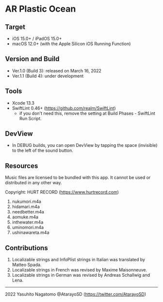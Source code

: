 #  AR Plastic Ocean

## Target

- iOS 15.0+ / iPadOS 15.0+
- macOS 12.0+ (with the Apple Silicon iOS Running Function)

## Version and Build

- Ver.1.0 (Build 3): released on March 16, 2022
- Ver.1.1 (Build 4): under development

## Tools

- Xcode 13.3
- SwiftLint 0.46+ (https://github.com/realm/SwiftLint)
    - if you don't need this, remove the setting at Build Phases - SwiftLint Run Script.

## DevView

- In DEBUG builds, you can open DevView by tapping the space (invisible) to the left of the sound button.

## Resources

Music files are licensed to be bundled with this app.
It cannot be used or distributed in any other way.

Copyright: HURT RECORD (https://www.hurtrecord.com)

1. nukumori.m4a
1. hidamari.m4a
1. needbetter.m4a
1. aomuke.m4a
1. inthewater.m4a
1. uminomori.m4a
1. ushinawareta.m4a

## Contributions

1. Localizable strings and InfoPlist strings in Italian was translated by Matteo Spada.
2. Localizable strings in French was revised by Maxime Maisonneuve. 
3. Localizable strings in German was revised by Andreas Schallwig and Lena.

---
2022 Yasuhito Nagatomo @AtarayoSD (https://twitter.com/AtarayoSD)

